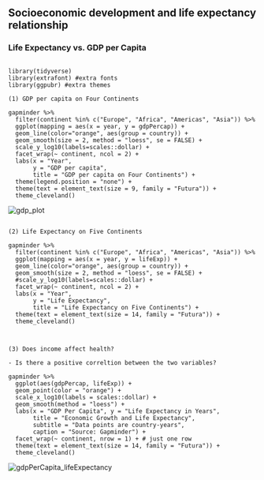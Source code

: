 ## Socioeconomic development and life expectancy relationship
### Life Expectancy vs. GDP per Capita

```{r}

library(tidyverse)
library(extrafont) #extra fonts
library(ggpubr) #extra themes

(1) GDP per capita on Four Continents

gapminder %>%
  filter(continent %in% c("Europe", "Africa", "Americas", "Asia")) %>%
  ggplot(mapping = aes(x = year, y = gdpPercap)) +
  geom_line(color="orange", aes(group = country)) +
  geom_smooth(size = 2, method = "loess", se = FALSE) +
  scale_y_log10(labels=scales::dollar) +
  facet_wrap(~ continent, ncol = 2) +
  labs(x = "Year",
       y = "GDP per capita",
       title = "GDP per capita on Four Continents") +
  theme(legend.position = "none") +
  theme(text = element_text(size = 9, family = "Futura")) +
  theme_cleveland()

```

![gdp_plot](https://github.com/ramin-asaadi/R/assets/155740766/c7e2640b-efea-46e1-9ece-4ad427dea2d5)


```{r}

(2) Life Expectancy on Five Continents

gapminder %>% 
  filter(continent %in% c("Europe", "Africa", "Americas", "Asia")) %>%
  ggplot(mapping = aes(x = year, y = lifeExp)) +
  geom_line(color="orange", aes(group = country)) +
  geom_smooth(size = 2, method = "loess", se = FALSE) +
  #scale_y_log10(labels=scales::dollar) +
  facet_wrap(~ continent, ncol = 2) +
  labs(x = "Year",
       y = "Life Expectancy",
       title = "Life Expectancy on Five Continents") +
  theme(text = element_text(size = 14, family = "Futura")) +
  theme_cleveland() 


```



  
```{r}

(3) Does income affect health?

- Is there a positive correltion between the two variables?

gapminder %>%
  ggplot(aes(gdpPercap, lifeExp)) +
  geom_point(color = "orange") +
  scale_x_log10(labels = scales::dollar) +
  geom_smooth(method = "loess") +
  labs(x = "GDP Per Capita", y = "Life Expectancy in Years",
       title = "Economic Growth and Life Expectancy",
       subtitle = "Data points are country-years",
       caption = "Source: Gapminder") +
  facet_wrap(~ continent, nrow = 1) + # just one row
  theme(text = element_text(size = 14, family = "Futura")) +
  theme_cleveland()

```

![gdpPerCapita_lifeExpectancy](https://github.com/ramin-asaadi/R/assets/155740766/ce90892e-61ff-44fa-98b8-1019baed5fc3)
